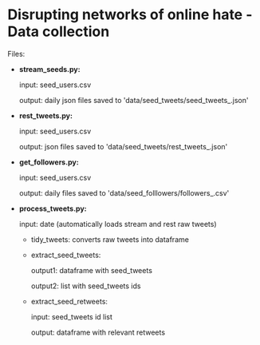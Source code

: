 # Disrupting networks of online hate - Data collection

Files:
- **stream_seeds.py:** 
  
  input: seed_users.csv
  
	output: daily json files saved to 'data/seed_tweets/seed_tweets_<date>.json'
	
- **rest_tweets.py:**

	input: seed_users.csv	
  	
	output: json files saved to 'data/seed_tweets/rest_tweets_<date>.json'
	
- **get_followers.py:** 

	input: seed_users.csv
  
  output: daily files saved to 'data/seed_folllowers/followers_<date>.csv'
	
- **process_tweets.py:** 

  input: date (automatically loads stream and rest raw tweets)

	- tidy_tweets: converts raw tweets into dataframe
  
	- extract_seed_tweets: 
  
      output1: dataframe with seed_tweets
    
      output2: list with seed_tweets ids
  
  - extract_seed_retweets:
  
      input: seed_tweets id list
    
      output: dataframe with relevant retweets
    
